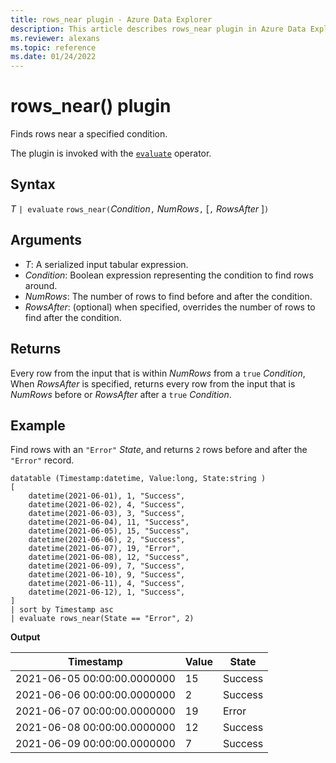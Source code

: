 ```yaml
---
title: rows_near plugin - Azure Data Explorer
description: This article describes rows_near plugin in Azure Data Explorer.
ms.reviewer: alexans
ms.topic: reference
ms.date: 01/24/2022
---
```

# rows_near() plugin

Finds rows near a specified condition.

The plugin is invoked with the [`evaluate`](evaluateoperator.md) operator.

## Syntax

*T* `| evaluate` `rows_near(`*Condition*`,` *NumRows*`,` [`,` *RowsAfter* ]`)`

## Arguments

* *T*: A serialized input tabular expression.
* *Condition*: Boolean expression representing the condition to find rows around. 
* *NumRows*: The number of rows to find before and after the condition.
* *RowsAfter*: (optional) when specified, overrides the number of rows to find after the condition.

## Returns

Every row from the input that is within *NumRows* from a `true` *Condition*,
When *RowsAfter* is specified, returns every row from the input that is *NumRows* before or *RowsAfter* after a `true` *Condition*.


## Example

Find rows with an `"Error"` *State*, and returns `2` rows before and after the `"Error"` record.


```kusto
datatable (Timestamp:datetime, Value:long, State:string )
[
    datetime(2021-06-01), 1, "Success",
    datetime(2021-06-02), 4, "Success",
    datetime(2021-06-03), 3, "Success",
    datetime(2021-06-04), 11, "Success",
    datetime(2021-06-05), 15, "Success",
    datetime(2021-06-06), 2, "Success",
    datetime(2021-06-07), 19, "Error",
    datetime(2021-06-08), 12, "Success",
    datetime(2021-06-09), 7, "Success",
    datetime(2021-06-10), 9, "Success",
    datetime(2021-06-11), 4, "Success",
    datetime(2021-06-12), 1, "Success",
]
| sort by Timestamp asc 
| evaluate rows_near(State == "Error", 2)
```

**Output**

|Timestamp|Value|State|
|---|---|---|
|2021-06-05 00:00:00.0000000|15|Success|
|2021-06-06 00:00:00.0000000|2|Success|
|2021-06-07 00:00:00.0000000|19|Error|
|2021-06-08 00:00:00.0000000|12|Success|
|2021-06-09 00:00:00.0000000|7|Success|

